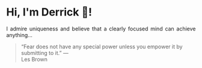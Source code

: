 # Hi, I'm Derrick 👋!
<p align="justify">I admire uniqueness and believe that a clearly focused mind can achieve anything...</p> 
<!-- #quote-start -->
<blockquote>&ldquo;Fear does not have any special power unless you empower it by submitting to it.&rdquo; &mdash; <footer>Les Brown</footer></blockquote>
<!-- #quote-end -->
